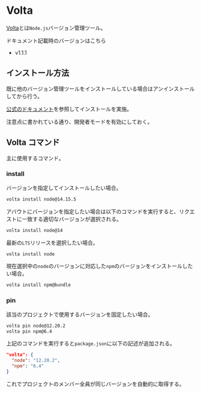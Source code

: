 # Volta

[Volta](https://volta.sh/)とは`Node.js`バージョン管理ツール。

ドキュメント記載時のバージョンはこちら

* v1.1.1

## インストール方法

既に他のバージョン管理ツールをインストールしている場合はアンインストールしてから行う。

[公式のドキュメント](https://docs.volta.sh/guide/getting-started)を参照してインストールを実施。

注意点に書かれている通り、開発者モードを有効にしておく。

## Volta コマンド

主に使用するコマンド。

### install

バージョンを指定してインストールしたい場合。

```bash
volta install node@14.15.5
```

アバウトにバージョンを指定したい場合は以下のコマンドを実行すると、リクエストに一致する適切なバージョンが選択される。

```bash
volta install node@14
```

最新の`LTS`リリースを選択したい場合。

```bash
volta install node
```

現在選択中の`node`のバージョンに対応した`npm`のバージョンをインストールしたい場合。

```bash
volta install npm@bundle
```

### pin

該当のプロジェクトで使用するバージョンを固定したい場合。

```bash
volta pin node@12.20.2
volta pin npm@6.4
```

上記のコマンドを実行すると`package.json`に以下の記述が追加される。

```json
"volta": {
  "node": "12.20.2",
  "npm": "6.4"
}
```

これでプロジェクトのメンバー全員が同じバージョンを自動的に取得する。
